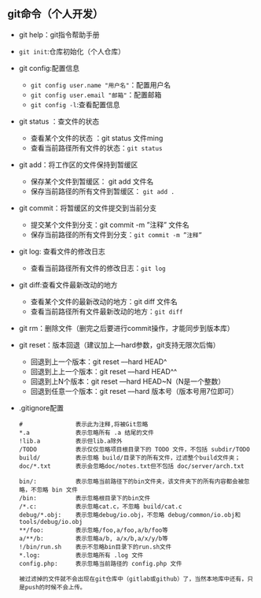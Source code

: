 ## git命令（个人开发）
 - git help：git指令帮助手册
 
 - `git init`:仓库初始化（个人仓库）
 
 - git config:配置信息
    - `git config user.name "用户名"`：配置用户名
    - `git config user.email "邮箱"`：配置邮箱
    - `git config -l`:查看配置信息
   
 - git status ：查文件的状态
    - 查看某个文件的状态 ：git status 文件ming
    - 查看当前路径所有文件的状态：`git status`
    
 - git add：将工作区的文件保持到暂缓区
    - 保存某个文件到暂缓区： git add 文件名
    - 保存当前路径的所有文件到暂缓区： `git add .`
    
 - git commit：将暂缓区的文件提交到当前分支
   - 提交某个文件到分支：git commit -m ”注释” 文件名
   - 保存当前路径的所有文件到分支：`git commit -m ”注释”`
   
 - git log: 查看文件的修改日志
    - 查看当前路径所有文件的修改日志：`git log`
 
 - git diff:查看文件最新改动的地方
    - 查看某个文件的最新改动的地方：git diff 文件名
    - 查看当前路径所有文件最新改动的地方：`git diff`
    
 - git rm：删除文件（删完之后要进行commit操作，才能同步到版本库）

 - git reset：版本回退（建议加上––hard参数，git支持无限次后悔）
    - 回退到上一个版本：git reset ––hard HEAD^
    - 回退到上上一个版本：git reset ––hard HEAD^^
    - 回退到上N个版本：git reset ––hard HEAD~N（N是一个整数）
    - 回退到任意一个版本：git reset ––hard 版本号（版本号用7位即可）

 - .gitignore配置
    ```
    #               表示此为注释,将被Git忽略
    *.a             表示忽略所有 .a 结尾的文件
    !lib.a          表示但lib.a除外
    /TODO           表示仅仅忽略项目根目录下的 TODO 文件，不包括 subdir/TODO
    build/          表示忽略 build/目录下的所有文件，过滤整个build文件夹；
    doc/*.txt       表示会忽略doc/notes.txt但不包括 doc/server/arch.txt

    bin/:           表示忽略当前路径下的bin文件夹，该文件夹下的所有内容都会被忽略，不忽略 bin 文件
    /bin:           表示忽略根目录下的bin文件
    /*.c:           表示忽略cat.c，不忽略 build/cat.c
    debug/*.obj:    表示忽略debug/io.obj，不忽略 debug/common/io.obj和tools/debug/io.obj
    **/foo:         表示忽略/foo,a/foo,a/b/foo等
    a/**/b:         表示忽略a/b, a/x/b,a/x/y/b等
    !/bin/run.sh    表示不忽略bin目录下的run.sh文件
    *.log:          表示忽略所有 .log 文件
    config.php:     表示忽略当前路径的 config.php 文件

    被过滤掉的文件就不会出现在git仓库中（gitlab或github）了，当然本地库中还有，只是push的时候不会上传。
    ```